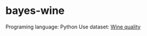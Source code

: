 # bayes-wine

Programing language: Python
Use dataset: <a href="https://archive.ics.uci.edu/ml/machine-learning-databases/wine-quality/"> Wine quality </a>
